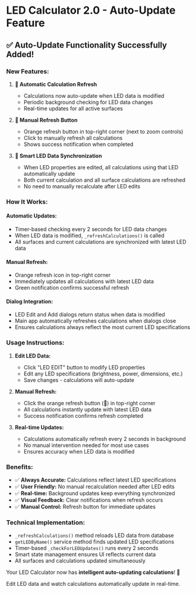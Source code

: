 # LED Calculator 2.0 - Auto-Update Feature

## ✅ **Auto-Update Functionality Successfully Added!**

### **New Features:**

1. **🔄 Automatic Calculation Refresh**
   - Calculations now auto-update when LED data is modified
   - Periodic background checking for LED data changes
   - Real-time updates for all active surfaces

2. **🔄 Manual Refresh Button**
   - Orange refresh button in top-right corner (next to zoom controls)
   - Click to manually refresh all calculations
   - Shows success notification when completed

3. **📝 Smart LED Data Synchronization**
   - When LED properties are edited, all calculations using that LED automatically update
   - Both current calculation and all surface calculations are refreshed
   - No need to manually recalculate after LED edits

### **How It Works:**

#### **Automatic Updates:**
- Timer-based checking every 2 seconds for LED data changes
- When LED data is modified, `_refreshCalculations()` is called
- All surfaces and current calculations are synchronized with latest LED data

#### **Manual Refresh:**
- Orange refresh icon in top-right corner
- Immediately updates all calculations with latest LED data
- Green notification confirms successful refresh

#### **Dialog Integration:**
- LED Edit and Add dialogs return status when data is modified
- Main app automatically refreshes calculations when dialogs close
- Ensures calculations always reflect the most current LED specifications

### **Usage Instructions:**

1. **Edit LED Data:**
   - Click "LED EDIT" button to modify LED properties
   - Edit any LED specifications (brightness, power, dimensions, etc.)
   - Save changes - calculations will auto-update

2. **Manual Refresh:**
   - Click the orange refresh button (🔄) in top-right corner
   - All calculations instantly update with latest LED data
   - Success notification confirms refresh completed

3. **Real-time Updates:**
   - Calculations automatically refresh every 2 seconds in background
   - No manual intervention needed for most use cases
   - Ensures accuracy when LED data is modified

### **Benefits:**

- ✅ **Always Accurate:** Calculations reflect latest LED specifications
- ✅ **User Friendly:** No manual recalculation needed after LED edits
- ✅ **Real-time:** Background updates keep everything synchronized
- ✅ **Visual Feedback:** Clear notifications when refresh occurs
- ✅ **Manual Control:** Refresh button for immediate updates

### **Technical Implementation:**

- `_refreshCalculations()` method reloads LED data from database
- `getLEDByName()` service method finds updated LED specifications
- Timer-based `_checkForLEDUpdates()` runs every 2 seconds
- Smart state management ensures UI reflects current data
- All surfaces and calculations updated simultaneously

Your LED Calculator now has **intelligent auto-updating calculations**! 🎉

Edit LED data and watch calculations automatically update in real-time.
